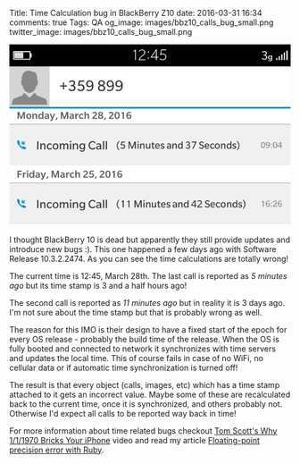 Title: Time Calculation bug in BlackBerry Z10
date: 2016-03-31 16:34
comments: true
Tags: QA
og_image: images/bbz10_calls_bug_small.png
twitter_image: images/bbz10_calls_bug_small.png

![BlackBerry Z10 bug](/images/bbz10_calls_bug.png "BlackBerry Z10 bug")

I thought BlackBerry 10 is dead but apparently they still provide updates
and introduce new bugs :). This one happened a few days ago with
Software Release 10.3.2.2474. As you can see the time calculations are totally
wrong!

The current
time is 12:45, March 28th. The last call is reported as *5 minutes ago*
but its time stamp is 3 and a half hours ago!

The second call is reported as *11 minutes ago* but in reality it is
3 days ago. I'm not sure about the time stamp but that is probably wrong
as well.

The reason for this IMO is their design to have a fixed start of the epoch
for every OS release - probably the build time of the release. When the OS
is fully booted and connected to network it synchronizes with time servers
and updates the local time. This of course fails in case of no WiFi, no
cellular data or if automatic time synchronization is turned off!

The result is that every object (calls, images, etc) which has a time stamp
attached to it gets an incorrect value. Maybe some of these are recalculated
back to the current time, once it is synchronized, and others probably not.
Otherwise I'd expect all calls to be reported way back in time!


For more information about time related bugs checkout
[Tom Scott's Why 1/1/1970 Bricks Your iPhone](https://www.youtube.com/watch?v=MVI87HzfskQ)
video and read my article
[Floating-point precision error with Ruby]({filename}2016-03-08-ruby-time-now-to_f.markdown).
